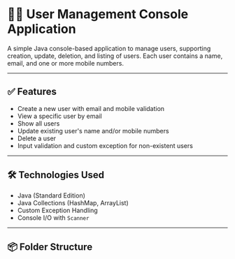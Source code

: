 # 🧑‍💻 User Management Console Application

A simple Java console-based application to manage users, supporting creation, update, deletion, and listing of users. Each user contains a name, email, and one or more mobile numbers.

---

## ✅ Features

- Create a new user with email and mobile validation
- View a specific user by email
- Show all users
- Update existing user's name and/or mobile numbers
- Delete a user
- Input validation and custom exception for non-existent users

---

## 🛠️ Technologies Used

- Java (Standard Edition)
- Java Collections (HashMap, ArrayList)
- Custom Exception Handling
- Console I/O with `Scanner`

---

## 📦 Folder Structure

